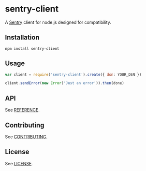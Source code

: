 # sentry-client

A [Sentry](https://getsentry.com/) client for node.js designed for compatibility.

## Installation

```
npm install sentry-client
```

## Usage

```js
var client = require('sentry-client').create({ dsn: YOUR_DSN })

client.sendError(new Error('Just an error')).then(done)
```

## API

See [REFERENCE](https://github.com/christophercliff/sentry-client/blob/master/REFERENCE.md).

## Contributing

See [CONTRIBUTING](https://github.com/christophercliff/sentry-client/blob/master/CONTRIBUTING.md).

## License

See [LICENSE](https://github.com/christophercliff/sentry-client/blob/master/LICENSE.md).
